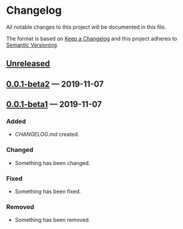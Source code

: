 # Changelog

All notable changes to this project will be documented in this file.

The format is based on [Keep a Changelog](http://keepachangelog.com)
and this project adheres to [Semantic Versioning](http://semver.org/spec/v2.0.0.html).


## [Unreleased]

## [0.0.1-beta2] — 2019-11-07

## [0.0.1-beta1] — 2019-11-07
### Added
- _CHANGELOG.md_ created.
### Changed
- Something has been changed.
### Fixed
- Something has been fixed.
### Removed
- Something has been removed.


[0.0.1-beta1]: https://github.com/Chicoalmeida/mysqlx-clj/compare/0.0.0...0.0.1-beta1
[0.0.1-beta2]: https://github.com/Chicoalmeida/mysqlx-clj/compare/0.0.1-beta1...0.0.1-beta2
[Unreleased]: https://github.com/Chicoalmeida/mysqlx-clj/compare/0.0.1-beta2...HEAD
